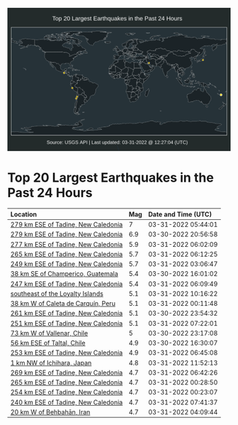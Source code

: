 ![Map](./map.png)

# Top 20 Largest Earthquakes in the Past 24 Hours

| Location | Mag | Date and Time (UTC) |
|:---|:---|:---|
| [279 km ESE of Tadine, New Caledonia](https://earthquake.usgs.gov/earthquakes/eventpage/us7000gymk) | 7 | 03-31-2022 05:44:01 |
| [279 km ESE of Tadine, New Caledonia](https://earthquake.usgs.gov/earthquakes/eventpage/us7000gyj0) | 6.9 | 03-30-2022 20:56:58 |
| [277 km ESE of Tadine, New Caledonia](https://earthquake.usgs.gov/earthquakes/eventpage/us7000gymw) | 5.9 | 03-31-2022 06:02:09 |
| [265 km ESE of Tadine, New Caledonia](https://earthquake.usgs.gov/earthquakes/eventpage/us7000gymz) | 5.7 | 03-31-2022 06:12:25 |
| [249 km ESE of Tadine, New Caledonia](https://earthquake.usgs.gov/earthquakes/eventpage/us7000gyln) | 5.7 | 03-31-2022 03:06:47 |
| [38 km SE of Champerico, Guatemala](https://earthquake.usgs.gov/earthquakes/eventpage/us7000gyfc) | 5.4 | 03-30-2022 16:01:02 |
| [247 km ESE of Tadine, New Caledonia](https://earthquake.usgs.gov/earthquakes/eventpage/us7000gymy) | 5.4 | 03-31-2022 06:09:49 |
| [southeast of the Loyalty Islands](https://earthquake.usgs.gov/earthquakes/eventpage/us7000gyp3) | 5.1 | 03-31-2022 10:16:22 |
| [38 km W of Caleta de Carquín, Peru](https://earthquake.usgs.gov/earthquakes/eventpage/us7000gykg) | 5.1 | 03-31-2022 00:11:48 |
| [261 km ESE of Tadine, New Caledonia](https://earthquake.usgs.gov/earthquakes/eventpage/us7000gyke) | 5.1 | 03-30-2022 23:54:32 |
| [251 km ESE of Tadine, New Caledonia](https://earthquake.usgs.gov/earthquakes/eventpage/us7000gyng) | 5.1 | 03-31-2022 07:22:01 |
| [73 km W of Vallenar, Chile](https://earthquake.usgs.gov/earthquakes/eventpage/us7000gyjz) | 5 | 03-30-2022 23:17:08 |
| [56 km ESE of Taltal, Chile](https://earthquake.usgs.gov/earthquakes/eventpage/us7000gyfe) | 4.9 | 03-30-2022 16:30:07 |
| [253 km ESE of Tadine, New Caledonia](https://earthquake.usgs.gov/earthquakes/eventpage/us7000gyn9) | 4.9 | 03-31-2022 06:45:08 |
| [1 km NW of Ichihara, Japan](https://earthquake.usgs.gov/earthquakes/eventpage/us7000gypa) | 4.8 | 03-31-2022 11:52:13 |
| [269 km ESE of Tadine, New Caledonia](https://earthquake.usgs.gov/earthquakes/eventpage/us7000gyn8) | 4.7 | 03-31-2022 06:42:26 |
| [265 km ESE of Tadine, New Caledonia](https://earthquake.usgs.gov/earthquakes/eventpage/us7000gykr) | 4.7 | 03-31-2022 00:28:50 |
| [254 km ESE of Tadine, New Caledonia](https://earthquake.usgs.gov/earthquakes/eventpage/us7000gykq) | 4.7 | 03-31-2022 00:23:07 |
| [240 km ESE of Tadine, New Caledonia](https://earthquake.usgs.gov/earthquakes/eventpage/us7000gynm) | 4.7 | 03-31-2022 07:41:37 |
| [20 km W of Behbahān, Iran](https://earthquake.usgs.gov/earthquakes/eventpage/us7000gym3) | 4.7 | 03-31-2022 04:09:44 |
